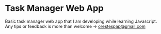 # Task Manager Web App
Basic task manager web app that I am developing while learning Javascript.
Any tips or feedback is more than welcome -> orestespap@gmail.com
